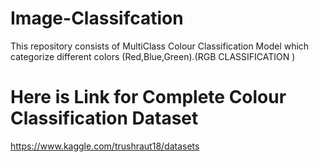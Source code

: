 # Image-Classifcation
This repository consists of MultiClass Colour Classification Model which categorize different colors (Red,Blue,Green).(RGB CLASSIFICATION ) 

Here is Link for Complete Colour Classification Dataset 
==============================================


https://www.kaggle.com/trushraut18/datasets

